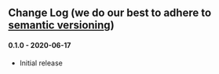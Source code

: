 ## Change Log (we do our best to adhere to [semantic versioning](http://semver.org/))


#### 0.1.0 - 2020-06-17

- Initial release
